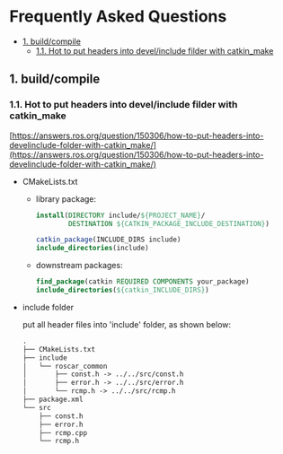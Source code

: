 # Frequently Asked Questions

<!-- TOC -->

- [1. build/compile](#1-buildcompile)
    - [1.1. Hot to put headers into devel/include filder with catkin_make](#11-hot-to-put-headers-into-develinclude-filder-with-catkin_make)

<!-- /TOC -->

## 1. build/compile

### 1.1. Hot to put headers into devel/include filder with catkin_make

[https://answers.ros.org/question/150306/how-to-put-headers-into-develinclude-folder-with-catkin_make/](https://answers.ros.org/question/150306/how-to-put-headers-into-develinclude-folder-with-catkin_make/)

- CMakeLists.txt

  - library package:

    ```cmake
    install(DIRECTORY include/${PROJECT_NAME}/
            DESTINATION ${CATKIN_PACKAGE_INCLUDE_DESTINATION})

    catkin_package(INCLUDE_DIRS include)
    include_directories(include)
    ```

  - downstream packages:

    ```cmake
    find_package(catkin REQUIRED COMPONENTS your_package)
    include_directories(${catkin_INCLUDE_DIRS})
    ```

- include folder

  put all header files into 'include' folder, as shown below:

  ```txt
  .
  ├── CMakeLists.txt
  ├── include
  │   └── roscar_common
  │       ├── const.h -> ../../src/const.h
  │       ├── error.h -> ../../src/error.h
  │       └── rcmp.h -> ../../src/rcmp.h
  ├── package.xml
  └── src
      ├── const.h
      ├── error.h
      ├── rcmp.cpp
      └── rcmp.h
  ```
